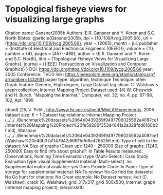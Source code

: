 # Topological fisheye views for visualizing large graphs

Citation name: Gansner2005b
Authors: E.R. Gansner and Y. Koren and S.C. North
Bibtex: @article{Gansner2005b,
doi = {10.1109/tvcg.2005.66},
url = {https://doi.org/10.1109/tvcg.2005.66},
year = {2005},
month = jul,
publisher = {Institute of Electrical and Electronics Engineers ({IEEE})},
volume = {11},
number = {4},
pages = {457--468},
author = {E.R. Gansner and Y. Koren and S.C. North},
title = {Topological Fisheye Views for Visualizing Large Graphs},
journal = {{IEEE} Transactions on Visualization and Computer Graphics}
}
DOI: https://doi.org/https://doi.org/10.1109/tvcg.2005.66
year: 2005
Conference: TVCG
link: https://ieeexplore.ieee.org/stamp/stamp.jsp?arnumber=1432691
paper type: algorithm, technique
Technique: other
Graph feature: Generic, High degree, Large
Dataset tag clean: C. Walshaw's graph collection, Internet Mapping Project
Dataset used: [4] W. Cheswick and H. Burch, “Mapping the Internet,” Computer,
vol. 32, no. 4, pp. 97-98, 102, Apr. 1999

(dead) [25] J. Petit , http://www.lsi.upc.es/jpetit/MinLA/Experiments, 2005
dataset size: 6 + 1
Dataset tag relations: Internet Mapping Project (../../../Benchmark%20datasets%2064e0439269f9497799025562a4087ce1/Internet%20Mapping%20Project%20fe59286f353d4841a2a328fdd6160b2f.md), Walshaw (../../../Benchmark%20datasets%2064e0439269f9497799025562a4087ce1/Walshaw%20e40b37a1147942d89ff1d8dfad285256.md)
Type of edit to the dataset: NA
Size of graphs (Clean up): 1240 - 250000
Size of graphs: [1240, 250000]
Easy to find info about graphs?: In Table
Results measured: Observations, Running Time
Evaluation type (Multi-Select): Case Study
Evaluation type: visual
Supplemental material (Multi-select): no
Supplemental material available: yes
Does Provide Code: In Paper
Type of storage for supplemental material: NA
To review: No
Go find the datasets: No
Go hunt for citations: No
Great example: No
Dataset names: 4elt (C. Walshaw), crack (C. Walshaw), grid_317x317, grid_500x500, internet_graph (internet mapping project), sierpinski10